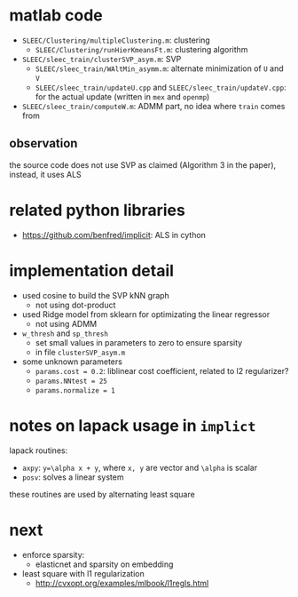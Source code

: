 # matlab code

- `SLEEC/Clustering/multipleClustering.m`: clustering
  - `SLEEC/Clustering/runHierKmeansFt.m`: clustering algorithm
- `SLEEC/sleec_train/clusterSVP_asym.m`: SVP 
  - `SLEEC/sleec_train/WAltMin_asymm.m`: alternate minimization of `U` and `V`
  - `SLEEC/sleec_train/updateU.cpp` and `SLEEC/sleec_train/updateV.cpp`: for the actual update (written in `mex` and `openmp`) 
- `SLEEC/sleec_train/computeW.m`: ADMM part, no idea where `train` comes from

## observation

the source code does not use SVP as claimed (Algorithm 3 in the paper), 
instead, it uses ALS

# related python libraries

- https://github.com/benfred/implicit: ALS in cython


# implementation detail

- used cosine to build the SVP kNN graph
  - not using dot-product
- used Ridge model from sklearn  for optimizating the linear regressor
  - not using ADMM
- `w_thresh` and `sp_thresh`
  - set small values in parameters to zero to ensure sparsity
  - in file `clusterSVP_asym.m`
- some unknown parameters
  - `params.cost = 0.2`: liblinear cost coefficient, related to l2 regularizer?
  - `params.NNtest = 25`
  - `params.normalize = 1`

# notes on lapack usage in `implict`

lapack routines:

- `axpy`: `y=\alpha x + y`, where `x, y` are vector and `\alpha` is scalar
- `posv`: solves a linear system

these routines are used by alternating least square

# next

- enforce sparsity:
  - elasticnet and sparsity on embedding
- least square with l1 regularization
  - http://cvxopt.org/examples/mlbook/l1regls.html
